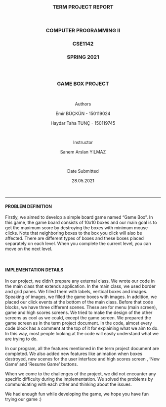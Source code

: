 <h3 align="center">TERM PROJECT REPORT</h3><br/>

<h3 align="center">COMPUTER PROGRAMMING II</h3>
<h3 align="center">CSE1142</h3>
<h3 align="center">SPRING 2021<h3/><br/>

<h3 align="center">GAME BOX PROJECT</h3><br/>

<p align="center">Authors</p>
<p align="center">Emir BÜÇKÜN - 150119024</p>
<p align="center">Haydar Taha TUNÇ - 150119745</p><br/>

<p align="center">Instructor</p>
<p align="center">Sanem Arslan YILMAZ</p><br/>

<p align="center">Date Submitted</p>
<p align="center">28.05.2021<p/><br/>
<hr/>
<h4>PROBLEM DEFINITION</h4>

Firstly, we aimed to develop a simple board game named “Game Box”. In this game, the game board consists of 10x10 boxes and our main goal is to get the maximum score by destroying the boxes with minimum mouse clicks. Note that neighboring boxes to the box you click will also be affected. There are different types of boxes and these boxes placed separately on each level. When you complete the current level, you can move on the next level. 

<br/><h4>IMPLEMENTATION DETAILS</h4>

In our project, we didn’t prepare any external class. We wrote our code in the main class that extends application. In the main class, we used border and grid panes. We filled them with labels, vertical boxes and images. Speaking of images, we filled the game boxes with images. In addition, we placed our click events at the bottom of the main class. Before that code blocks, we have three different scenes. These are for menu (main screen), game and high scores screens. We tried to make the design of the other screens as cool as we could, except the game screen. We prepared the game screen as in the term project document. In the code, almost every code block has a comment at the top of it for explaining what we aim to do. In this way, most people looking at the code will easily understand what we are trying to do.
  
In our program, all the features mentioned in the term project document are completed. We also added new features like animation when boxes destroyed, new scenes for the user interface and high scores screen , ‘New Game’ and ‘Resume Game’ buttons.
  
When we come to the challenges of the project, we did not encounter any specific difficulty during the implementation. We solved the problems by communicating with each other and thinking about the issues.
  
We had enough fun while developing the game, we hope you have fun trying our game :)
